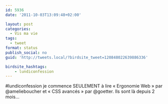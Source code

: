 ```yaml
---
id: 5936
date: '2011-10-03T13:09:48+02:00'

layout: post
categories:
  - Vis ma vie
tags:
  - tweet
format: status
publish_social: no
guid: 'http://tweets.local/?birdsite_tweet=120848022639886336'

birdsite_hashtags:
    - lundiconfession
---
```


\#lundiconfession je commence SEULEMENT à lire « Ergonomie Web » par @amelieboucher et « CSS avancés » par @goetter. Ils sont là depuis 2 mois…